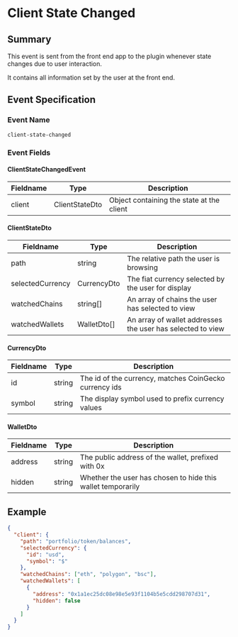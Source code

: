 # Client State Changed

## Summary

This event is sent from the front end app to the plugin whenever state changes due to user interaction.

It contains all information set by the user at the front end.

## Event Specification

### Event Name

`client-state-changed`

### Event Fields

#### ClientStateChangedEvent

| Fieldname | Type           | Description                               |
| --------- | -------------- | ----------------------------------------- |
| client    | ClientStateDto | Object containing the state at the client |

#### ClientStateDto

| Fieldname        | Type        | Description                                                |
| ---------------- | ----------- | ---------------------------------------------------------- |
| path             | string      | The relative path the user is browsing                     |
| selectedCurrency | CurrencyDto | The fiat currency selected by the user for display         |
| watchedChains    | string[]    | An array of chains the user has selected to view           |
| watchedWallets   | WalletDto[] | An array of wallet addresses the user has selected to view |

#### CurrencyDto

| Fieldname | Type   | Description                                            |
| --------- | ------ | ------------------------------------------------------ |
| id        | string | The id of the currency, matches CoinGecko currency ids |
| symbol    | string | The display symbol used to prefix currency values      |

#### WalletDto

| Fieldname | Type   | Description                                                 |
| --------- | ------ | ----------------------------------------------------------- |
| address   | string | The public address of the wallet, prefixed with 0x          |
| hidden    | string | Whether the user has chosen to hide this wallet temporarily |

## Example

```json
{
  "client": {
    "path": "portfolio/token/balances",
    "selectedCurrency": {
      "id": "usd",
      "symbol": "$"
    },
    "watchedChains": ["eth", "polygon", "bsc"],
    "watchedWallets": [
      {
        "address": "0x1a1ec25dc08e98e5e93f1104b5e5cdd298707d31",
        "hidden": false
      }
    ]
  }
}
```
